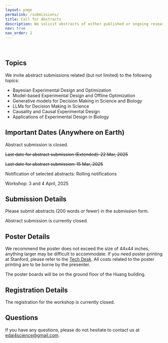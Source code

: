 ```yaml
---
layout: page
permalink: /submissions/
title: Call for Abstracts
description: We solicit abstracts of either published or ongoing research from junior researchers. Authors of selected abstracts will have a chance to present a lightning talk on the same (10 min).
nav: true
nav_order: 2
---
```


<br>

## Topics

We invite abstract submissions related (but not limited) to the following topics:

* Bayesian Experimental Design and Optimization
* Model-based Experimental Design and Offline Optimization
* Generative models for Decision Making in Science and Biology
* LLMs for Decision Making in Science
* Causality and Causal Experimental Design
* Applications of Experimental Design in Biology

## Important Dates (Anywhere on Earth)

Abstract submission is closed. 

<del>Last date for abstract submission (Extended): 22 Mar, 2025</del>

<del>Last date for abstract submission: 15 Mar, 2025</del>

Notification of selected abstracts: Rolling notifications

Workshop: 3 and 4 April, 2025

## Submission Details

Please submit abstracts (200 words or fewer) in the submission form.

Abstract submission is currently closed.

## Poster Details


We recommend the poster does not exceed the size of 44x44 inches, anything larger may be difficult to accommodate. If you need poster printing at Stanford, please refer to the [Tech Desk](https://thehub.stanford.edu/services/print-poster). All costs related to the poster printing are to be borne by the presenter.

The poster boards will be on the ground floor of the Huang building. 

## Registration Details

The registration for the workshop is currently closed.

## Questions

If you have any questions, please do not hesitate to contact us at [edai4science@gmail.com](mailto:edai4science@gmail.com).
